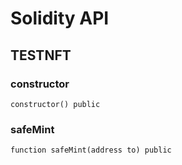 # Solidity API

## TESTNFT

### constructor

```solidity
constructor() public
```

### safeMint

```solidity
function safeMint(address to) public
```

